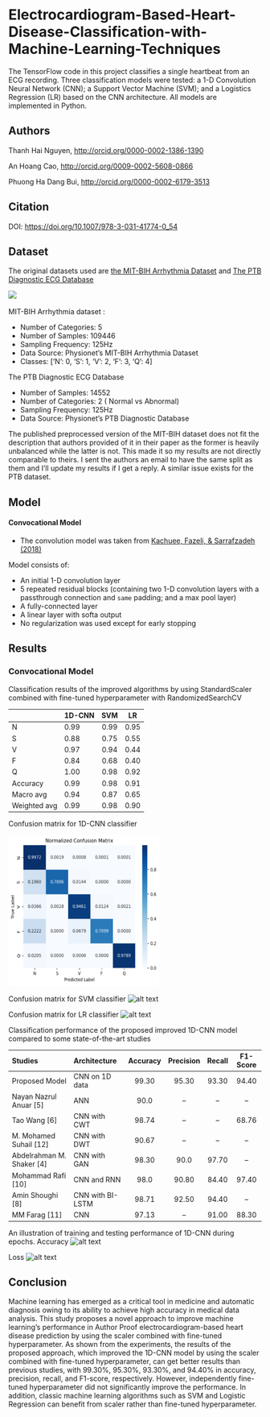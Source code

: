 # Electrocardiogram-Based-Heart-Disease-Classification-with-Machine-Learning-Techniques
The TensorFlow code in this project classifies a single heartbeat from an ECG recording. Three classification models were tested: a 1-D Convolution Neural Network (CNN); a Support Vector Machine (SVM); and a Logistics Regression (LR) based on the CNN architecture. All models are implemented in Python.

## Authors
Thanh Hai Nguyen, http://orcid.org/0000-0002-1386-1390

An Hoang Cao, http://orcid.org/0009-0002-5608-0866

Phuong Ha Dang Bui, http://orcid.org/0000-0002-6179-3513

## Citation
DOI: https://doi.org/10.1007/978-3-031-41774-0_54

## Dataset
The original datasets used are [the MIT-BIH Arrhythmia
Dataset](https://www.physionet.org/physiobank/database/mitdb/) and [The PTB
Diagnostic ECG Database](https://www.physionet.org/physiobank/database/ptbdb/)

![](https://i.imgur.com/043iEsV.jpg)

MIT-BIH Arrhythmia dataset :

* Number of Categories: 5
* Number of Samples: 109446
* Sampling Frequency: 125Hz
* Data Source: Physionet’s MIT-BIH Arrhythmia Dataset
* Classes: [’N’: 0, ‘S’: 1, ‘V’: 2, ‘F’: 3, ‘Q’: 4]

The PTB Diagnostic ECG Database

* Number of Samples: 14552
* Number of Categories: 2 ( Normal vs Abnormal)
* Sampling Frequency: 125Hz
* Data Source: Physionet’s PTB Diagnostic Database

The published preprocessed version of the MIT-BIH dataset does not fit the
description that authors provided of it in their paper as the former is heavily
unbalanced while the latter is not. This made it so my results are not directly
comparable to theirs. I sent the authors an email to have the same split as them
and I’ll update my results if I get a reply. A similar issue exists for the PTB
dataset.

## Model
#### Convocational Model
* The convolution model was taken from [Kachuee, Fazeli, & Sarrafzadeh \(2018\)](https://arxiv.org/pdf/1805.00794.pdf)

Model consists of:
* An initial 1-D convolution layer
* 5 repeated residual blocks (containing two 1-D convolution layers with a passthrough connection and `same` padding; and a max pool layer)
* A fully-connected layer
* A linear layer with softa output
* No regularization was used except for early stopping

## Results
### Convocational Model
Classification results of the improved algorithms by using StandardScaler combined with fine-tuned hyperparameter with RandomizedSearchCV
<div class="tab_result">

|         | 1D-CNN | SVM  | LR   |
| :------ | :----- | :--: | :--: |
| N       | 0.99   | 0.99 | 0.95 |
| S       | 0.88   | 0.75 | 0.55 |
| V       | 0.97   | 0.94 | 0.44 |
| F       | 0.84   | 0.68 | 0.40 |
| Q       | 1.00   | 0.98 | 0.92 |
| Accuracy| 0.99   | 0.98 | 0.91 |
| Macro avg| 0.94  | 0.87 | 0.65 |
| Weighted avg| 0.99 | 0.98 | 0.90 |

</div>

Confusion matrix for 1D-CNN classifier

<img src="images/NorCM-1D.jpg" alt="Confusion matrix for 1D-CNN classifier." style="width:300px;height:300px;">


Confusion matrix for SVM classifier
![alt text](https://github.com/anhoangcao/Electrocardiogram-Based-Heart-Disease-Classification-with-Machine-Learning-Techniques/main/images/NorCM-SVM.jpg "Confusion matrix for SVM classifier.")

Confusion matrix for LR classifier
![alt text](https://github.com/anhoangcao/Electrocardiogram-Based-Heart-Disease-Classification-with-Machine-Learning-Techniques/main/images/NorCM-LR3.jpg "Confusion matrix for LR classifier.")

Classification performance of the proposed improved 1D-CNN model compared to some state-of-the-art studies
<div class="tab_result">

| Studies | Architecture | Accuracy | Precision | Recall | F1-Score |
| :--- | :--- | :---: | :---: | :---: | :---: |
| Proposed Model | CNN on 1D data | 99.30 | 95.30 | 93.30 | 94.40 |
| Nayan Nazrul Anuar [5] | ANN | 90.0 | – | – | – |
| Tao Wang [6] | CNN with CWT | 98.74 | – | – | 68.76 |
| M. Mohamed Suhail [12] | CNN with DWT | 90.67 | – | – | – |
| Abdelrahman M. Shaker [4] | CNN with GAN | 98.30 | 90.0 | 97.70 | – |
| Mohammad Rafi [10] | CNN and RNN | 98.0 | 90.80 | 84.40 | 97.40 |
| Amin Shoughi [8] | CNN with BI-LSTM | 98.71 | 92.50 | 94.40 | – |
| MM Farag [11] | CNN | 97.13 | – | 91.00 | 88.30 |

</div>

An illustration of training and testing performance of 1D-CNN during epochs.
Accuracy
![alt text](https://github.com/anhoangcao/ECGClassifier/blob/master/images/CM-BNN.png "Confusion matrix for LR classifier.")

Loss
![alt text](https://github.com/anhoangcao/ECGClassifier/blob/master/images/CM-BNN.png "Confusion matrix for LR classifier.")

## Conclusion
Machine learning has emerged as a critical tool in medicine and automatic diagnosis owing to its ability to achieve high accuracy in medical data analysis. This study proposes a novel approach to improve machine learning’s performance in Author Proof electrocardiogram-based heart disease prediction by using the scaler combined
with fine-tuned hyperparameter. As shown from the experiments, the results of the proposed approach, which improved the 1D-CNN model by using the scaler combined with fine-tuned hyperparameter, can get better results than previous
studies, with 99.30%, 95.30%, 93.30%, and 94.40% in accuracy, precision, recall, and F1-score, respectively. However, independently fine-tuned hyperparameter did not significantly improve the performance. In addition, classic machine learning algorithms such as SVM and Logistic Regression can benefit from scaler rather than fine-tuned hyperparameter.
